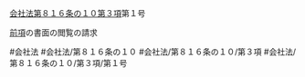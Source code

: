 [会社法第８１６条の１０第３項](会社法＿＿＿＿第８１６条の１０第３項)第１号

[前項](会社法＿＿＿＿第８１６条の１０第２項)の書面の閲覧の請求


#会社法
#会社法/第８１６条の１０
#会社法/第８１６条の１０/第３項
#会社法/第８１６条の１０/第３項/第１号
